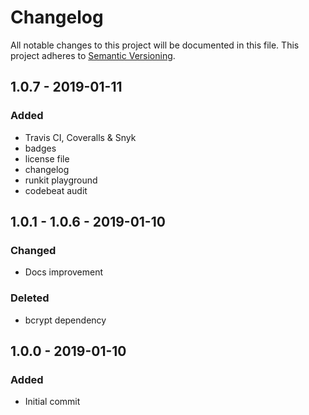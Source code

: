 # Changelog
All notable changes to this project will be documented in this file.
This project adheres to [Semantic Versioning](https://semver.org/spec/v2.0.0.html).

## 1.0.7 - 2019-01-11
### Added
- Travis CI, Coveralls & Snyk
- badges
- license file
- changelog
- runkit playground
- codebeat audit

## 1.0.1 - 1.0.6 - 2019-01-10
### Changed
- Docs improvement

### Deleted
- bcrypt dependency

## 1.0.0 - 2019-01-10
### Added
- Initial commit